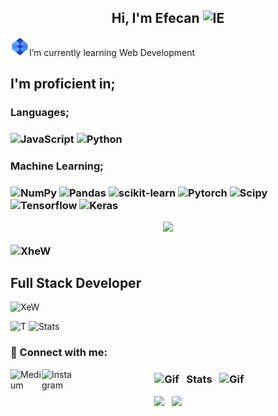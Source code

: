 <h2 align="center">Hi, I'm Efecan <img src="https://camo.githubusercontent.com/e8e7b06ecf583bc040eb60e44eb5b8e0ecc5421320a92929ce21522dbc34c891/68747470733a2f2f6d656469612e67697068792e636f6d2f6d656469612f6876524a434c467a6361737252346961377a2f67697068792e676966" width="30" 
     height="30" alt="IE"></h2>
     
<img src="images/xe.gif" width="30">I’m currently learning Web Development

<h2 align="left">I'm proficient in;</h2>
<h3 align="left">Languages;<h3>
<p>
<img src="https://img.shields.io/badge/javascript-%23323330.svg?style=for-the-badge&logo=javascript&logoColor=%23F7DF1E" alt="JavaScript">
<img src="https://img.shields.io/badge/python-3670A0?style=for-the-badge&logo=python&logoColor=ffdd54" alt="Python">  
</p>

<h3 align="left">Machine Learning;<h3>
<p>
     <img src="https://img.shields.io/badge/numpy-%23013243.svg?style=for-the-badge&logo=numpy&logoColor=white" alt="NumPy">  
<img src="https://img.shields.io/badge/pandas-%23150458.svg?style=for-the-badge&logo=pandas&logoColor=white" alt="Pandas">  
<img src="https://img.shields.io/badge/scikit--learn-%23F7931E.svg?style=for-the-badge&logo=scikit-learn&logoColor=white" alt="scikit-learn">
<img src="https://img.shields.io/badge/PyTorch-%23EE4C2C.svg?style=for-the-badge&logo=PyTorch&logoColor=white" alt="Pytorch">
<img src="https://img.shields.io/badge/SciPy-%230C55A5.svg?style=for-the-badge&logo=scipy&logoColor=%white" alt="Scipy">
<img src="https://img.shields.io/badge/Keras-%23D00000.svg?style=for-the-badge&logo=Keras&logoColor=white" alt="Tensorflow">
<img src="https://img.shields.io/badge/TensorFlow-%23FF6F00.svg?style=for-the-badge&logo=TensorFlow&logoColor=white" alt="Keras">
</p>

<p align="center"><img src="https://github-readme-streak-stats.herokuapp.com?user=efecanxrd&theme=tokyonight" height = 190></p>


![XheW](https://i.imgur.com/qHAcfhX.gif)
## Full Stack Developer
![XeW](https://i.imgur.com/qHAcfhX.gif)

![T](https://github-readme-stats.vercel.app/api/top-langs/?username=efecanxrd&layout=compact)
![Stats](https://github-readme-stats.vercel.app/api?username=efecanxrd&bg_color=30,e96443,904e95&title_color=fff&text_color=fff)
### 🤝 Connect with me:
<a href="https://medium.com/@efecanxrd"><img align="left" src="https://raw.githubusercontent.com/yushi1007/yushi1007/main/images/medium.svg" alt="Medium" width="50px"/></a>
<a href="https://instagram.com/efecanxrd"><img align="left" src="https://raw.githubusercontent.com/yushi1007/yushi1007/main/images/instagram.svg" alt="Instagram" width="50px"/></a>
### **<p align="center"> <img src='images/patrick.gif' alt='Gif' height='36'> &nbsp; Stats &nbsp; <img src='images/patrick.gif' alt='Gif' height='36'> </p>**

<p align="center"><img src="https://github-readme-stats.vercel.app/api?username=BBarisKilic&theme=tokyonight&include_all_commits=false&show_icons=true&count_private=true&disable_animations" height = 190> &nbsp; <img src="https://github-readme-stats.vercel.app/api/top-langs/?username=efecanxrd&theme=tokyonight&layout=compact&langs_count=8&hide=Objective-C,C,CMake,Makefile,HTML" height = 190></p>

&nbsp;
